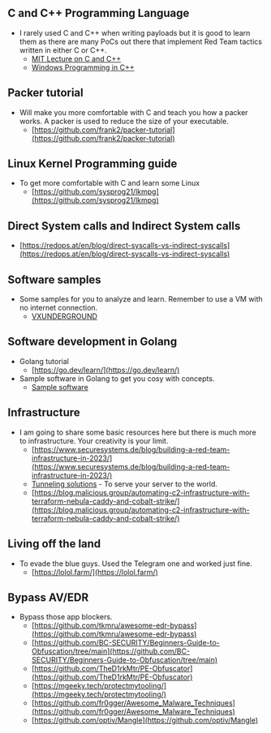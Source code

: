## C and C++ Programming Language
* I rarely used C and C++ when writing payloads but it is good to learn them as there are many PoCs out there that implement Red Team tactics written in either C or C++.
    * [MIT Lecture on C and C++](https://ocw.mit.edu/courses/6-s096-effective-programming-in-c-and-c-january-iap-2014/resources/lecture-notes/)
    * [Windows Programming in C++](https://learn.microsoft.com/en-us/cpp/windows/overview-of-windows-programming-in-cpp?view=msvc-170)

## Packer tutorial
* Will make you more comfortable with C and teach you how a packer works. A packer is used to reduce the size of your executable.
    * [https://github.com/frank2/packer-tutorial](https://github.com/frank2/packer-tutorial)

## Linux Kernel Programming guide
* To get more comfortable with C and learn some Linux
    * [https://github.com/sysprog21/lkmpg](https://github.com/sysprog21/lkmpg)

## Direct System calls and Indirect System calls
* [https://redops.at/en/blog/direct-syscalls-vs-indirect-syscalls](https://redops.at/en/blog/direct-syscalls-vs-indirect-syscalls)

## Software samples
* Some samples for you to analyze and learn. Remember to use a VM with no internet connection.
    * [VXUNDERGROUND](https://www.vx-underground.org/#E:/root)

## Software development in Golang
* Golang tutorial
    * [https://go.dev/learn/](https://go.dev/learn/)
* Sample software in Golang to get you cosy with concepts.
    * [Sample software](https://d3ext.github.io/categories/malware-development/)

## Infrastructure
* I am going to share some basic resources here but there is much more to infrastructure. Your creativity is your limit.
    * [https://www.securesystems.de/blog/building-a-red-team-infrastructure-in-2023/](https://www.securesystems.de/blog/building-a-red-team-infrastructure-in-2023/)
    * [Tunneling solutions](https://github.com/anderspitman/awesome-tunneling) - To serve your server to the world.
    * [https://blog.malicious.group/automating-c2-infrastructure-with-terraform-nebula-caddy-and-cobalt-strike/](https://blog.malicious.group/automating-c2-infrastructure-with-terraform-nebula-caddy-and-cobalt-strike/)

## Living off the land
* To evade the blue guys. Used the Telegram one and worked just fine.
    * [https://lolol.farm/](https://lolol.farm/)

## Bypass AV/EDR
* Bypass those app blockers.
    * [https://github.com/tkmru/awesome-edr-bypass](https://github.com/tkmru/awesome-edr-bypass)
    * [https://github.com/BC-SECURITY/Beginners-Guide-to-Obfuscation/tree/main](https://github.com/BC-SECURITY/Beginners-Guide-to-Obfuscation/tree/main)
    * [https://github.com/TheD1rkMtr/PE-Obfuscator](https://github.com/TheD1rkMtr/PE-Obfuscator)
    * [https://mgeeky.tech/protectmytooling/](https://mgeeky.tech/protectmytooling/)
    * [https://github.com/fr0gger/Awesome_Malware_Techniques](https://github.com/fr0gger/Awesome_Malware_Techniques)
    * [https://github.com/optiv/Mangle](https://github.com/optiv/Mangle)
